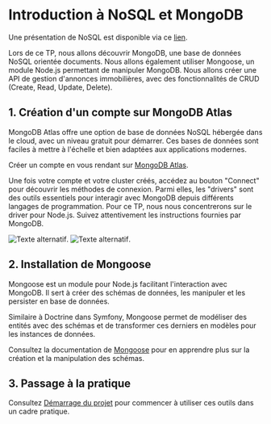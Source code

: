 # Introduction à NoSQL et MongoDB

Une présentation de NoSQL est disponible via ce [lien](https://docs.google.com/presentation/d/1ANhv39Pt6jXdfQQrlpoJIlHUkWMaPUbH2ko_R26Cxmw/edit?usp=sharing).

Lors de ce TP, nous allons découvrir MongoDB, une base de données NoSQL orientée documents. Nous allons également utiliser Mongoose, un module Node.js permettant de manipuler MongoDB. Nous allons créer une API de gestion d'annonces immobilières, avec des fonctionnalités de CRUD (Create, Read, Update, Delete).

## 1. Création d'un compte sur MongoDB Atlas

MongoDB Atlas offre une option de base de données NoSQL hébergée dans le cloud, avec un niveau gratuit pour démarrer. Ces bases de données sont faciles à mettre à l'échelle et bien adaptées aux applications modernes.

Créer un compte en vous rendant sur [MongoDB Atlas](https://www.mongodb.com/cloud/atlas).

Une fois votre compte et votre cluster créés, accédez au bouton "Connect" pour découvrir les méthodes de connexion. Parmi elles, les "drivers" sont des outils essentiels pour interagir avec MongoDB depuis différents langages de programmation. Pour ce TP, nous nous concentrerons sur le driver pour Node.js. Suivez attentivement les instructions fournies par MongoDB.

![Texte alternatif](/image.png).
![Texte alternatif](/image-1.png).

## 2. Installation de Mongoose

Mongoose est un module pour Node.js facilitant l'interaction avec MongoDB. Il sert à créer des schémas de données, les manipuler et les persister en base de données.

Similaire à Doctrine dans Symfony, Mongoose permet de modéliser des entités avec des schémas et de transformer ces derniers en modèles pour les instances de données.

Consultez la documentation de [Mongoose](https://mongoosejs.com/) pour en apprendre plus sur la création et la manipulation des schémas.

## 3. Passage à la pratique

Consultez [Démarrage du projet](demarage.md) pour commencer à utiliser ces outils dans un cadre pratique.